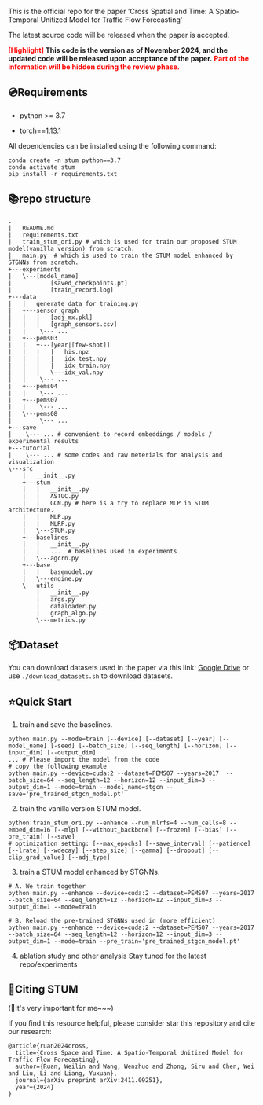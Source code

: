 This is the official repo for the paper 'Cross Spatial and Time: A Spatio-Temporal Unitized Model for Traffic Flow Forecasting'

The latest source code will be released when the paper is accepted.

**<font color='red'>[Highlight]</font> This code is the version as of November 2024, and the updated code will be released upon acceptance of the paper.**
**<font color='red'>Part of the information will be hidden during the review phase.</font>**

## 💿Requirements

- python >= 3.7

- torch==1.13.1

All dependencies can be installed using the following command:

```
conda create -n stum python==3.7
conda activate stum
pip install -r requirements.txt
```

## 📚repo structure
```
.
|   README.md
|   requirements.txt
|   train_stum_ori.py # which is used for train our proposed STUM model(vanilla version) from scratch.
|   main.py  # which is used to train the STUM model enhanced by STGNNs from scratch.
+---experiments
|   \---[model_name]
|           [saved_checkpoints.pt]
|           [train_record.log]
+---data
|   |   generate_data_for_training.py
|   +---sensor_graph
|   |   |   [adj_mx.pkl]
|   |   |   [graph_sensors.csv]
|   |    \--- ...
|   +---pems03
|   |   +---[year|[few-shot]]
|   |   |   |   his.npz
|   |   |   |   idx_test.npy
|   |   |   |   idx_train.npy
|   |   |   \---idx_val.npy
|   |    \--- ...
|   +---pems04
|   |    \--- ...
|   +---pems07
|   |    \--- ...
|   \---pems08
|        \--- ...
+---save
|    \--- ... # convenient to record embeddings / models / experimental results
+---tutorial
|    \--- ... # some codes and raw meterials for analysis and visualization
\---src
    |   __init__.py 
    +---stum
    |   |   __init__.py
    |   |   ASTUC.py
    |   |   GCN.py # here is a try to replace MLP in STUM architecture.
    |   |   MLP.py
    |   |   MLRF.py
    |   \---STUM.py
    +---baselines
    |   |   __init__.py
    |   |   ...  # baselines used in experiments
    |   \---agcrn.py 
    +---base
    |   |   basemodel.py
    |   \---engine.py
    \---utils
        |   __init__.py
        |   args.py
        |   dataloader.py
        |   graph_algo.py
        \---metrics.py
```

## 📦Dataset

You can download datasets used in the paper via this link: [Google Drive](https://drive.google.com/drive/folders/1vtfAlMufZJxzoLsdJXFasE39pfc1Xcqn?usp=sharing)
or use `./download_datasets.sh` to download datasets.

## ⭐Quick Start
1. train and save the baselines.
```
python main.py --mode=train [--device] [--dataset] [--year] [--model_name] [-seed] [--batch_size] [--seq_length] [--horizon] [--input_dim] [--output_dim]
... # Please import the model from the code
# copy the following example
python main.py --device=cuda:2 --dataset=PEMS07 --years=2017  --batch_size=64 --seq_length=12 --horizon=12 --input_dim=3 --output_dim=1 --mode=train --model_name=stgcn --save='pre_trained_stgcn_model.pt'
```

2. train the vanilla version STUM model.
```
python train_stum_ori.py --enhance --num_mlrfs=4 --num_cells=8 --embed_dim=16 [--mlp] [--without_backbone] [--frozen] [--bias] [--pre_train] [--save]
# optimization setting: [--max_epochs] [--save_interval] [--patience] [--lrate] [--wdecay] [--step_size] [--gamma] [--dropout] [--clip_grad_value] [--adj_type]
```

3. train a STUM model enhanced by STGNNs. 
```
# A. We train together
python main.py --enhance --device=cuda:2 --dataset=PEMS07 --years=2017  --batch_size=64 --seq_length=12 --horizon=12 --input_dim=3 --output_dim=1 --mode=train

# B. Reload the pre-trained STGNNs used in (more efficient)
python main.py --enhance --device=cuda:2 --dataset=PEMS07 --years=2017  --batch_size=64 --seq_length=12 --horizon=12 --input_dim=3 --output_dim=1 --mode=train --pre_train='pre_trained_stgcn_model.pt'
```

4. ablation study and other analysis
Stay tuned for the latest repo/experiments

## 🔗Citing  STUM
(🌟It's very important for me~~~)

If you find this resource helpful, please consider star this repository and cite our research:
```
@article{ruan2024cross,
  title={Cross Space and Time: A Spatio-Temporal Unitized Model for Traffic Flow Forecasting},
  author={Ruan, Weilin and Wang, Wenzhuo and Zhong, Siru and Chen, Wei and Liu, Li and Liang, Yuxuan},
  journal={arXiv preprint arXiv:2411.09251},
  year={2024}
}
```
